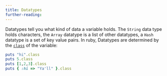```yaml
---
title: Datatypes
further-reading:
---
```




Datatypes tell you what kind of data a variable holds. The `String` data type holds characters, the `Array` datatype is a list of other datatypes, a `Hash` datatype is a set of key value pairs. In ruby, Datatypes are determined by the [`class`](/class) of the variable:

```ruby
puts "hi".class
puts 5.class
puts [1,2,3].class
puts { :hi => "Ya'll" }.class
```